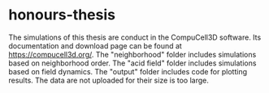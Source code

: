 # honours-thesis
The simulations of this thesis are conduct in the CompuCell3D software. Its documentation and download page can be found at https://compucell3d.org/.
The "neighborhood" folder includes simulations based on neighborhood order.
The "acid field" folder includes simulations based on field dynamics.
The "output" folder includes code for plotting results. The data are not uploaded for their size is too large.
